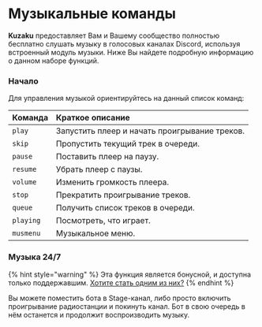 # Музыкальные команды

**Kuzaku** предоставляет Вам и Вашему сообщество полностью бесплатно слушать музыку в голосовых каналах Discord, используя встроенный модуль музыки. Ниже Вы найдете подробную информацию о данном наборе функций.

### Начало

Для управления музыкой ориентируйтесь на данный список команд:

| Команда | Краткое описание |
| :--- | :--- |
| `play` | Запустить плеер и начать проигрывание треков. |
| `skip` | Пропустить текущий трек в очереди. |
| `pause` | Поставить плеер на паузу. |
| `resume` | Убрать плеер с паузы. |
| `volume` | Изменить громкость плеера. |
| `stop` | Прекратить проигрывание треков. |
| `queue` | Получить список треков в очереди. |
| `playing` | Посмотреть, что играет. |
| `musmenu` | Музыкальное меню. |

### Музыка 24/7

{% hint style="warning" %}
Эта функция является бонусной, и доступна только поддержавшим. [Хотите стать одним из них?](../additional-info/kuzaku-premium.md#priobretenie)
{% endhint %}

Вы можете поместить бота в Stage-канал, либо просто включить проигрывание радиостанции и покинуть канал. Бот в свою очередь в нём останется и продолжит воспроизводить музыку.

